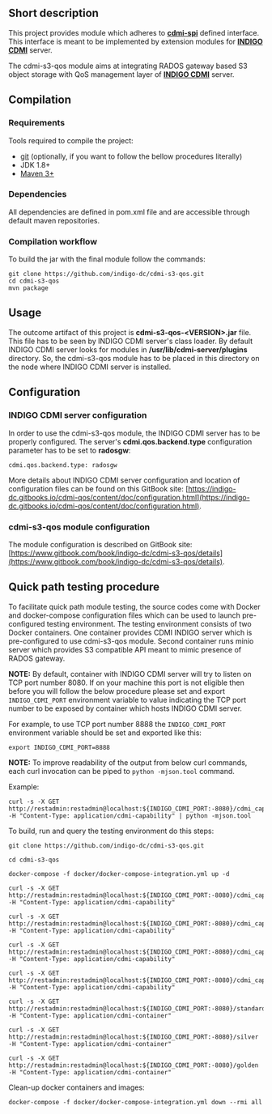 ## Short description

This project provides module which adheres to [**cdmi-spi**](https://github.com/indigo-dc/cdmi-spi) defined interface. This interface is meant to be implemented by extension modules for [**INDIGO CDMI**](https://github.com/indigo-dc/cdmi) server.

The cdmi-s3-qos module aims at integrating RADOS gateway based S3 object storage with QoS management layer of [**INDIGO CDMI**](https://github.com/indigo-dc/cdmi) server.

## Compilation

### Requirements

Tools required to compile the project:

* [git](https://git-scm.com/) (optionally, if you want to follow the bellow procedures literally)
* JDK 1.8+
* [Maven 3+](https://maven.apache.org/)

### Dependencies

All dependencies are defined in pom.xml file and are accessible through default maven repositories.

### Compilation workflow

To build the jar with the final module follow the commands: 

```
git clone https://github.com/indigo-dc/cdmi-s3-qos.git
cd cdmi-s3-qos
mvn package
```

## Usage

The outcome artifact of this project is **cdmi-s3-qos-\<VERSION\>.jar** file. This file has to be seen by INDIGO CDMI server's class loader. By default INDIGO CDMI server looks for modules in **/usr/lib/cdmi-server/plugins** directory. So, the cdmi-s3-qos module has to be placed in this directory on the node where INDIGO CDMI server is installed.

## Configuration

### INDIGO CDMI server configuration

In order to use the cdmi-s3-qos module, the INDIGO CDMI server has to be properly configured. The server's **cdmi.qos.backend.type** configuration parameter has to be set to **radosgw**:

```
cdmi.qos.backend.type: radosgw
```

More details about INDIGO CDMI server configuration and location of configuration files can be found on this GitBook site: [https://indigo-dc.gitbooks.io/cdmi-qos/content/doc/configuration.html](https://indigo-dc.gitbooks.io/cdmi-qos/content/doc/configuration.html).

### cdmi-s3-qos module configuration

The module configuration is described on GitBook site: [https://www.gitbook.com/book/indigo-dc/cdmi-s3-qos/details](https://www.gitbook.com/book/indigo-dc/cdmi-s3-qos/details).

## Quick path testing procedure

To facilitate quick path module testing, the source codes come with Docker and docker-compose configuration files which can be used to launch pre-configured testing environment. The testing environment consists of two Docker containers. One container provides  CDMI INDIGO server which is pre-configured to use cdmi-s3-qos module. Second container runs minio server which provides S3 compatible API meant to mimic presence of RADOS gateway.    

**NOTE:** By default, container with INDIGO CDMI server will try to listen on TCP port number 8080. If on your machine this port is not eligible then before you will follow the below procedure please set and export `INDIGO_CDMI_PORT` environment variable to value indicating the TCP port number to be exposed by container which hosts INDIGO CDMI server.

For example, to use TCP port number 8888 the `INDIGO_CDMI_PORT` environment variable should be set and exported like this:

```
export INDIGO_CDMI_PORT=8888
```


**NOTE:** To improve readability of the output from below curl commands, each curl invocation can be piped to `python -mjson.tool` command.

Example:

```
curl -s -X GET http://restadmin:restadmin@localhost:${INDIGO_CDMI_PORT:-8080}/cdmi_capabilities/container -H "Content-Type: application/cdmi-capability" | python -mjson.tool
```

To build, run and query the testing environment do this steps:


```
git clone https://github.com/indigo-dc/cdmi-s3-qos.git

cd cdmi-s3-qos

docker-compose -f docker/docker-compose-integration.yml up -d

curl -s -X GET http://restadmin:restadmin@localhost:${INDIGO_CDMI_PORT:-8080}/cdmi_capabilities/container -H "Content-Type: application/cdmi-capability"

curl -s -X GET http://restadmin:restadmin@localhost:${INDIGO_CDMI_PORT:-8080}/cdmi_capabilities/container/ContainerProfile1  -H "Content-Type: application/cdmi-capability"

curl -s -X GET http://restadmin:restadmin@localhost:${INDIGO_CDMI_PORT:-8080}/cdmi_capabilities/container/ContainerProfile2 -H "Content-Type: application/cdmi-capability"

curl -s -X GET http://restadmin:restadmin@localhost:${INDIGO_CDMI_PORT:-8080}/cdmi_capabilities/container/ContainerProfile3 -H "Content-Type: application/cdmi-capability"

curl -s -X GET http://restadmin:restadmin@localhost:${INDIGO_CDMI_PORT:-8080}/standard -H "Content-Type: application/cdmi-container"

curl -s -X GET http://restadmin:restadmin@localhost:${INDIGO_CDMI_PORT:-8080}/silver -H "Content-Type: application/cdmi-container"

curl -s -X GET http://restadmin:restadmin@localhost:${INDIGO_CDMI_PORT:-8080}/golden -H "Content-Type: application/cdmi-container"

```

Clean-up docker containers and images:

```
docker-compose -f docker/docker-compose-integration.yml down --rmi all
```
